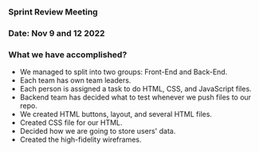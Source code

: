 ### Sprint Review Meeting
### Date: Nov 9 and 12 2022
### What we have accomplished? 
- We managed to split into two groups: Front-End and Back-End.
- Each team has own team leaders.
- Each person is assigned a task to do HTML, CSS, and JavaScript files.
- Backend team has decided what to test whenever we push files to our repo. 
- We created HTML buttons, layout, and several HTML files. 
- Created CSS file for our HTML. 
- Decided how we are going to store users' data. 
- Created the high-fidelity wireframes. 
